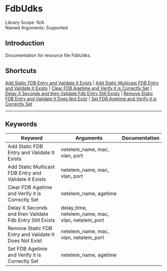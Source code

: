 # FdbUdks
Library Scope: N/A<br>
Named Arguments: Supported

## Introduction
Documentation for resource file FdbUdks.

## Shortcuts
[Add Static FDB Entry and Validate It Exists](#Add_Static_FDB_Entry_and_Validate_It_Exists) | [Add Static Multicast FDB Entry and Validate It Exists](#Add_Static_Multicast_FDB_Entry_and_Validate_It_Exists) | [Clear FDB Agetime and Verify it is Correctly Set](#Clear_FDB_Agetime_and_Verify_it_is_Correctly_Set) | [Delay X Seconds and then Validate Fdb Entry Still Exists](#Delay_X_Seconds_and_then_Validate_Fdb_Entry_Still_Exists) | [Remove Static FDB Entry and Validate It Does Not Exist](#Remove_Static_FDB_Entry_and_Validate_It_Does_Not_Exist) | [Set FDB Agetime and Verify it is Correctly Set](#Set_FDB_Agetime_and_Verify_it_is_Correctly_Set)
***

## Keywords
| Keyword | Arguments | Documentation |
|---------|-----------|---------------|
| <a name="Add_Static_FDB_Entry_and_Validate_It_Exists"></a>Add Static FDB Entry and Validate It Exists | netelem_name, mac, vlan, port |  |
| <a name="Add_Static_Multicast_FDB_Entry_and_Validate_It_Exists"></a>Add Static Multicast FDB Entry and Validate It Exists | netelem_name, mac, vlan, port |  |
| <a name="Clear_FDB_Agetime_and_Verify_it_is_Correctly_Set"></a>Clear FDB Agetime and Verify it is Correctly Set | netelem_name, agetime |  |
| <a name="Delay_X_Seconds_and_then_Validate_Fdb_Entry_Still_Exists"></a>Delay X Seconds and then Validate Fdb Entry Still Exists | delay_time, netelem_name, mac, vlan, netelem_port |  |
| <a name="Remove_Static_FDB_Entry_and_Validate_It_Does_Not_Exist"></a>Remove Static FDB Entry and Validate It Does Not Exist | netelem_name, mac, vlan, netelem_port |  |
| <a name="Set_FDB_Agetime_and_Verify_it_is_Correctly_Set"></a>Set FDB Agetime and Verify it is Correctly Set | netelem_name, agetime |  |
